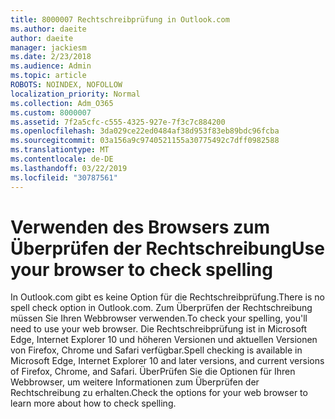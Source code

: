 ```yaml
---
title: 8000007 Rechtschreibprüfung in Outlook.com
ms.author: daeite
author: daeite
manager: jackiesm
ms.date: 2/23/2018
ms.audience: Admin
ms.topic: article
ROBOTS: NOINDEX, NOFOLLOW
localization_priority: Normal
ms.collection: Adm_O365
ms.custom: 8000007
ms.assetid: 7f2a5cfc-c555-4325-927e-7f3c7c884200
ms.openlocfilehash: 3da029ce22ed0484af38d953f83eb89bdc96fcba
ms.sourcegitcommit: 03a156a9c9740521155a30775492c7dff0982588
ms.translationtype: MT
ms.contentlocale: de-DE
ms.lasthandoff: 03/22/2019
ms.locfileid: "30787561"
---
```

# <a name="use-your-browser-to-check-spelling"></a><span data-ttu-id="1121e-102">Verwenden des Browsers zum Überprüfen der Rechtschreibung</span><span class="sxs-lookup"><span data-stu-id="1121e-102">Use your browser to check spelling</span></span>

<span data-ttu-id="1121e-103">In Outlook.com gibt es keine Option für die Rechtschreibprüfung.</span><span class="sxs-lookup"><span data-stu-id="1121e-103">There is no spell check option in Outlook.com.</span></span> <span data-ttu-id="1121e-104">Zum Überprüfen der Rechtschreibung müssen Sie Ihren Webbrowser verwenden.</span><span class="sxs-lookup"><span data-stu-id="1121e-104">To check your spelling, you'll need to use your web browser.</span></span> <span data-ttu-id="1121e-105">Die Rechtschreibprüfung ist in Microsoft Edge, Internet Explorer 10 und höheren Versionen und aktuellen Versionen von Firefox, Chrome und Safari verfügbar.</span><span class="sxs-lookup"><span data-stu-id="1121e-105">Spell checking is available in Microsoft Edge, Internet Explorer 10 and later versions, and current versions of Firefox, Chrome, and Safari.</span></span> <span data-ttu-id="1121e-106">ÜberPrüfen Sie die Optionen für Ihren Webbrowser, um weitere Informationen zum Überprüfen der Rechtschreibung zu erhalten.</span><span class="sxs-lookup"><span data-stu-id="1121e-106">Check the options for your web browser to learn more about how to check spelling.</span></span>
  

